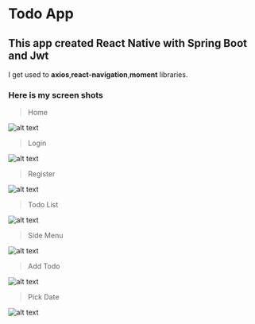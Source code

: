 # Todo App

## This app created  React Native with Spring Boot and Jwt

I get used to **axios**,**react-navigation**,**moment** libraries.

### Here is my screen shots

>Home

![alt text](./screens/home.png?raw=true "home")

>Login

![alt text](./screens/login.png?raw=true "login")

>Register

![alt text](./screens/signup.png?raw=true "signup")

>Todo List

![alt text](./screens/list-todo.png?raw=true "list")

>Side Menu

![alt text](./screens/side-menu.png?raw=true "menu")

>Add Todo

![alt text](./screens/add-todo.png?raw=true "add")

>Pick Date

![alt text](./screens/pick-date.png?raw=true "date")
